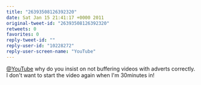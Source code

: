 ```yaml
---
title: "26393508126392320"
date: Sat Jan 15 21:41:17 +0000 2011
original-tweet-id: "26393508126392320"
retweets: 0
favorites: 0
reply-tweet-id: ""
reply-user-id: "10228272"
reply-user-screen-name: "YouTube"
---
```

<a href="https://twitter.com/YouTube">@YouTube</a> why do you insist on not buffering videos with adverts correctly. I don't want to start the video again when I'm 30minutes in!
